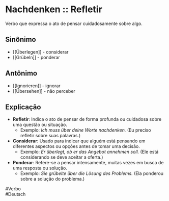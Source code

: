 # Nachdenken :: Refletir
<!--SR:!2024-11-07,1,210-->
Verbo que expressa o ato de pensar cuidadosamente sobre algo.

## Sinônimo
- [[Überlegen]] - considerar  
- [[Grübeln]] - ponderar  

## Antônimo
- [[Ignorieren]] - ignorar  
- [[Übersehen]] - não perceber  

## Explicação
- **Refletir**: Indica o ato de pensar de forma profunda ou cuidadosa sobre uma questão ou situação.
	- Exemplo: *Ich muss über deine Worte nachdenken.* (Eu preciso refletir sobre suas palavras.)
- **Considerar**: Usado para indicar que alguém está pensando em diferentes aspectos ou opções antes de tomar uma decisão.
	- Exemplo: *Er überlegt, ob er das Angebot annehmen soll.* (Ele está considerando se deve aceitar a oferta.)
- **Ponderar**: Refere-se a pensar intensamente, muitas vezes em busca de uma resposta ou solução.
	- Exemplo: *Sie grübelte über die Lösung des Problems.* (Ela ponderou sobre a solução do problema.)

#Verbo  
#Deutsch
